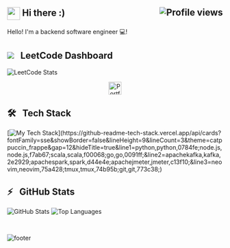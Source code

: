 
<h2>
	<img align="center" src="img/wave.gif" width="30px"> Hi there :) <img align="right" src="https://gpvc.arturio.dev/yy-lam" alt="Profile views">
</h2>
  
Hello! I'm a backend software engineer 💻!


## ![](https://leetcode.com/_next/static/images/logo-ff2b712834cf26bf50a5de58ee27bcef.png) &nbsp; LeetCode Dashboard
![LeetCode Stats](https://leetcode.card.workers.dev/yeung9613?theme=nord&font=baloo&extension=activity)


<p align="center" >
<a href="https://yy-lam.github.io/">
  <img alt="Portfolio" width="30px" src="https://cdn.jsdelivr.net/npm/simple-icons@v3/icons/googlechrome.svg" />
</a>
</p>

## 🛠 &nbsp; Tech Stack

[![My Tech Stack](https://github-readme-tech-stack.vercel.app/api/cards?fontFamily=sse&showBorder=false&lineHeight=9&lineCount=3&theme=catppuccin_frappe&gap=12&hideTitle=true&line1=python,python,0784fe;node.js,node.js,f7ab67;scala,scala,f00068;go,go,0091ff;&line2=apachekafka,kafka,2e2929;apachespark,spark,d44e4e;apachejmeter,jmeter,c13f10;&line3=neovim,neovim,75a428;tmux,tmux,74b95b;git,git,773c38;)](https://github-readme-tech-stack.vercel.app/api/cards?fontFamily=sse&showBorder=false&lineHeight=9&lineCount=3&theme=catppuccin_frappe&gap=12&hideTitle=true&line1=python,python,0784fe;node.js,node.js,f7ab67;scala,scala,f00068;go,go,0091ff;&line2=apachekafka,kafka,2e2929;apachespark,spark,d44e4e;apachejmeter,jmeter,c13f10;&line3=neovim,neovim,75a428;tmux,tmux,74b95b;git,git,773c38;)


## ⚡️ &nbsp; GitHub Stats

![GitHub Stats](https://github-readme-stats.vercel.app/api?username=yy-lam&show_icons=true&include_all_commits=true&hide_border=true&count_private=true&bg_color=303446&text_color=c6d0f5&icon_color=ca9ee6&title_color=81c8be)
![Top Languages](https://github-readme-stats.vercel.app/api/top-langs/?username=yy-lam&layout=compact&hide_border=true&theme=dracula)
	
	
<br/>

![footer](/img/sf.png)
	
	
	
<!--
## 📫 &nbsp; Get in Touch
### Hi there 👋

### 🖥 Personal Website:
[yy-lam.github.io](https://yy-lam.github.io/)


Here are some ideas to get you started:

- 🔭 I’m currently working on ...
- 🌱 I’m currently learning ...
- 👯 I’m looking to collaborate on ...
- 🤔 I’m looking for help with ...
- 💬 Ask me about ...
- 📫 How to reach me: ...
- 😄 Pronouns: ...
- ⚡ Fun fact: ...
-->
